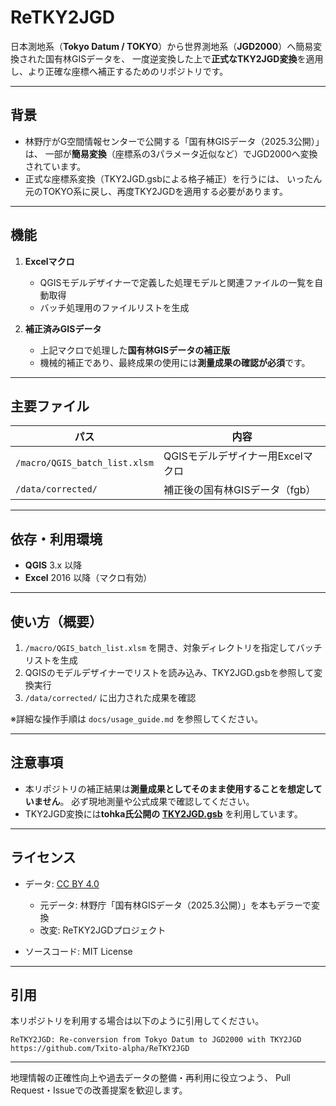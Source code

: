 # ReTKY2JGD

日本測地系（**Tokyo Datum / TOKYO**）から世界測地系（**JGD2000**）へ簡易変換された国有林GISデータを、
一度逆変換した上で**正式なTKY2JGD変換**を適用し、より正確な座標へ補正するためのリポジトリです。

---

## 背景

* 林野庁がG空間情報センターで公開する「国有林GISデータ（2025.3公開）」は、
  一部が**簡易変換**（座標系の3パラメータ近似など）でJGD2000へ変換されています。
* 正式な座標系変換（TKY2JGD.gsbによる格子補正）を行うには、
  いったん元のTOKYO系に戻し、再度TKY2JGDを適用する必要があります。

---

## 機能

1. **Excelマクロ**

   * QGISモデルデザイナーで定義した処理モデルと関連ファイルの一覧を自動取得
   * バッチ処理用のファイルリストを生成
2. **補正済みGISデータ**

   * 上記マクロで処理した**国有林GISデータの補正版**
   * 機械的補正であり、最終成果の使用には**測量成果の確認が必須**です。

---

## 主要ファイル

| パス                            | 内容                             |
| ----------------------------- | ------------------------------ |
| `/macro/QGIS_batch_list.xlsm` | QGISモデルデザイナー用Excelマクロ          |
| `/data/corrected/`            | 補正後の国有林GISデータ（fgb） |

---

## 依存・利用環境

* **QGIS** 3.x 以降
* **Excel** 2016 以降（マクロ有効）

---

## 使い方（概要）

1. `/macro/QGIS_batch_list.xlsm` を開き、対象ディレクトリを指定してバッチリストを生成
2. QGISのモデルデザイナーでリストを読み込み、TKY2JGD.gsbを参照して変換実行
3. `/data/corrected/` に出力された成果を確認

※詳細な操作手順は `docs/usage_guide.md` を参照してください。

---

## 注意事項

* 本リポジトリの補正結果は**測量成果としてそのまま使用することを想定していません**。
  必ず現地測量や公式成果で確認してください。
* TKY2JGD変換には**tohka氏公開の [TKY2JGD.gsb](https://github.com/tohka/TKY2JGD)** を利用しています。

---

## ライセンス

* データ: [CC BY 4.0](https://creativecommons.org/licenses/by/4.0/)

  * 元データ: 林野庁「国有林GISデータ（2025.3公開）」を本もデラーで変換
  * 改変: ReTKY2JGDプロジェクト
* ソースコード: MIT License

---

## 引用

本リポジトリを利用する場合は以下のように引用してください。

```
ReTKY2JGD: Re-conversion from Tokyo Datum to JGD2000 with TKY2JGD
https://github.com/Txito-alpha/ReTKY2JGD
```

---

地理情報の正確性向上や過去データの整備・再利用に役立つよう、
Pull Request・Issueでの改善提案を歓迎します。
